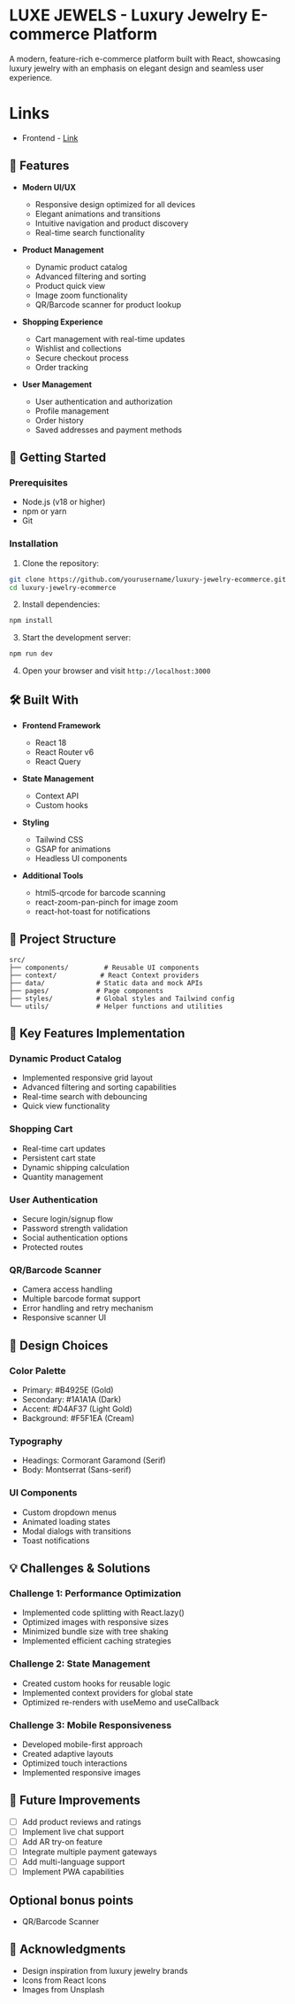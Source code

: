 # LUXE JEWELS - Luxury Jewelry E-commerce Platform

A modern, feature-rich e-commerce platform built with React, showcasing luxury jewelry with an emphasis on elegant design and seamless user experience.

# Links

- Frontend -  [Link](https://e-commerce-jewelry.pages.dev/)

## 🌟 Features

- **Modern UI/UX**
  - Responsive design optimized for all devices
  - Elegant animations and transitions
  - Intuitive navigation and product discovery
  - Real-time search functionality

- **Product Management**
  - Dynamic product catalog
  - Advanced filtering and sorting
  - Product quick view
  - Image zoom functionality
  - QR/Barcode scanner for product lookup

- **Shopping Experience**
  - Cart management with real-time updates
  - Wishlist and collections
  - Secure checkout process
  - Order tracking

- **User Management**
  - User authentication and authorization
  - Profile management
  - Order history
  - Saved addresses and payment methods

## 🚀 Getting Started

### Prerequisites

- Node.js (v18 or higher)
- npm or yarn
- Git

### Installation

1. Clone the repository:
```bash
git clone https://github.com/yourusername/luxury-jewelry-ecommerce.git
cd luxury-jewelry-ecommerce
```

2. Install dependencies:
```bash
npm install
```

3. Start the development server:
```bash
npm run dev
```

4. Open your browser and visit `http://localhost:3000`

## 🛠️ Built With

- **Frontend Framework**
  - React 18
  - React Router v6
  - React Query

- **State Management**
  - Context API
  - Custom hooks

- **Styling**
  - Tailwind CSS
  - GSAP for animations
  - Headless UI components

- **Additional Tools**
  - html5-qrcode for barcode scanning
  - react-zoom-pan-pinch for image zoom
  - react-hot-toast for notifications

## 📂 Project Structure

```
src/
├── components/         # Reusable UI components
├── context/           # React Context providers
├── data/             # Static data and mock APIs
├── pages/            # Page components
├── styles/           # Global styles and Tailwind config
└── utils/            # Helper functions and utilities
```

## 🎯 Key Features Implementation

### Dynamic Product Catalog
- Implemented responsive grid layout
- Advanced filtering and sorting capabilities
- Real-time search with debouncing
- Quick view functionality

### Shopping Cart
- Real-time cart updates
- Persistent cart state
- Dynamic shipping calculation
- Quantity management

### User Authentication
- Secure login/signup flow
- Password strength validation
- Social authentication options
- Protected routes

### QR/Barcode Scanner
- Camera access handling
- Multiple barcode format support
- Error handling and retry mechanism
- Responsive scanner UI

## 🎨 Design Choices

### Color Palette
- Primary: #B4925E (Gold)
- Secondary: #1A1A1A (Dark)
- Accent: #D4AF37 (Light Gold)
- Background: #F5F1EA (Cream)

### Typography
- Headings: Cormorant Garamond (Serif)
- Body: Montserrat (Sans-serif)

### UI Components
- Custom dropdown menus
- Animated loading states
- Modal dialogs with transitions
- Toast notifications

## 💡 Challenges & Solutions

### Challenge 1: Performance Optimization
- Implemented code splitting with React.lazy()
- Optimized images with responsive sizes
- Minimized bundle size with tree shaking
- Implemented efficient caching strategies

### Challenge 2: State Management
- Created custom hooks for reusable logic
- Implemented context providers for global state
- Optimized re-renders with useMemo and useCallback

### Challenge 3: Mobile Responsiveness
- Developed mobile-first approach
- Created adaptive layouts
- Optimized touch interactions
- Implemented responsive images

## 🔄 Future Improvements

- [ ] Add product reviews and ratings
- [ ] Implement live chat support
- [ ] Add AR try-on feature
- [ ] Integrate multiple payment gateways
- [ ] Add multi-language support
- [ ] Implement PWA capabilities

## Optional bonus points 
- QR/Barcode Scanner

## 🙏 Acknowledgments

- Design inspiration from luxury jewelry brands
- Icons from React Icons
- Images from Unsplash
